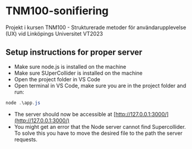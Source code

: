 # TNM100-sonifiering
Projekt i kursen TNM100 - Strukturerade metoder för användarupplevelse (UX) vid Linköpings Universitet VT2023
## Setup instructions for proper server
* Make sure node.js is installed on the machine
* Make sure SUperCollider is installed on the machine
* Open the project folder in VS Code
* Open terminal in VS Code, make sure you are in the project folder and run:
```PowerShell
node .\app.js
```
* The server should now be accessible at [http://127.0.0.1:3000/](http://127.0.0.1:3000/)
* You might get an error that the Node server cannot find Supercollider. To solve this you have to move the desired file to the path the server requests. 